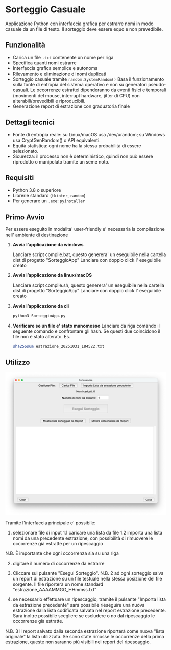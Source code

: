 # Sorteggio Casuale

Applicazione Python con interfaccia grafica per estrarre nomi in modo casuale da un file di testo.
Il sorteggio deve essere equo e non prevedibile.

## Funzionalità

- Carica un file `.txt` contenente un nome per riga
- Specifica quanti nomi estrarre
- Interfaccia grafica semplice e autonoma
- Rilevamento e eliminazione di nomi duplicati
- Sorteggio casuale tramite `random.SystemRandom()`
	Basa il funzionamento sulla fonte di entropia del sistema operativo e non su generatori pseudo-casuali.
	Le occorrenze estrattei dipenderanno da eventi fisici e temporali (movimenti del mouse, interrupt hardware, jitter di CPU) non alterabili/prevedibili e riproducibili.
- Generazione report di estrazione con graduatoria finale

## Dettagli tecnici
- Fonte di entropia reale: 
	su Linux/macOS usa /dev/urandom; 
	su Windows usa CryptGenRandom() o API equivalenti.
- Equità statistica:
	ogni nome ha la stessa probabilità di essere selezionato.
- Sicurezza: 
	il processo non è deterministico, quindi non può essere riprodotto o manipolato tramite un seme noto.

## Requisiti

- Python 3.8 o superiore  
- Librerie standard (`tkinter`, `random`)  
- Per generare un `.exe`: `pyinstaller`

## Primo Avvio

Per essere eseguito in modalita' user-friendly e' necessaria la compilazione nell' ambiente di destinazione

1. **Avvia l’applicazione da windows**

	Lanciare script compile.bat, questo generera' un eseguibile nella cartella dist di progetto "SorteggioApp"
	Lanciare con doppio click l' eseguibile creato

2. **Avvia l’applicazione da linux/macOS**

	Lanciare script compile.sh, questo generera' un eseguibile nella cartella dist di progetto "SorteggioApp"
	Lanciare con doppio click l' eseguibile creato

3. **Avvia l’applicazione da cli**
   ```bash
   python3 SorteggioApp.py
   ```

4. **Verificare se un file e' stato manomesso**
	Lanciare da riga comando il seguente comando e confrontare gli hash. Se questi due coincidono il file non è stato alterato.
	Es.
	```bash
	sha256sum estrazione_20251031_184522.txt
	```

## Utilizzo

![Interfaccia principale](img/Interfaccia_principale.png)

Tramite l'interfaccia principale e' possibile: 
1. selezionare file di input
  1.1 caricare una lista da file
  1.2 importa una lista nomi da una precedente estrazione, con possibilità di rimuovere le occorrenze già estratte per un ripescaggio

N.B. È importante che ogni occorrenza sia su una riga

2. digitare il numero di occorrenze da estrarre

3. Cliccare sul pulsante "Esegui Sorteggio".
N.B. 2
ad ogni sorteggio salva un report di estrazione su un file testuale nella stessa posizione del file sorgente. 
Il file riporterà un nome standard "estrazione_AAAAMMGG_HHmmss.txt"

4. se necessario effettuare un ripescaggio, tramite il pulsante "Importa lista da estrazione precedente" 
sarà possibile rieseguire una nuova estrazione dalla lista codificata salvata nel report estrazione precedente.
Sarà inoltre possibile scegliere se escludere o no dal ripescaggio le occorrenze già estratte.

N.B. 3 
Il report salvato dalla seconda estrazione riporterà come nuova "lista originale" la lista utilizzata.
Se sono state rimosse le occorrenze della prima estrazione, queste non saranno più visibili nel report del ripescaggio.
		 
	
